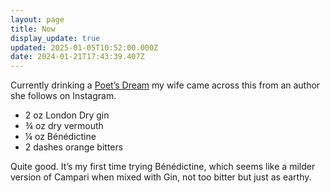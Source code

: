 ```yaml
---
layout: page
title: Now
display_update: true
updated: 2025-01-05T10:52:00.000Z
date: 2024-01-21T17:43:39.407Z
---
```

Currently drinking a [Poet’s Dream](https://www.ginprof.com/post/the-poets-dream) my wife came across this from an author she follows on Instagram.

- 2 oz London Dry gin
- ¾ oz dry vermouth
- ¼ oz Bénédictine
- 2 dashes orange bitters

Quite good. It’s my first time trying Bénédictine, which seems like a milder version of Campari when mixed with Gin, not too bitter but just as earthy.

